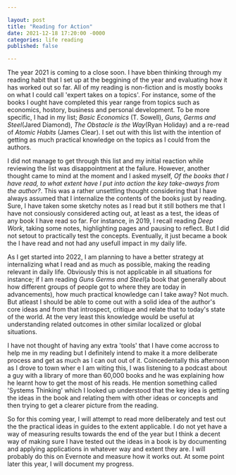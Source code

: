 ```yaml
---

layout: post 
title: "Reading for Action"
date: 2021-12-18 17:20:00 -0000
categories: life reading 
published: false

---
```


The year 2021 is coming to a close soon. I have bben thinking through my reading habit that I set up at the beggining of the year and evaluating how it has worked out so far. All of my reading is non-fiction and is mostly books on what I could call 'expert takes on a topics'. For instance, some of the books I ought have completed this year range from topics such as economics, hostory, business and personal development. To be more specific, I had in my list; _Basic Economics_ (T. Sowell), _Guns, Germs and Steel_(Jared Diamond), _The Obstacle is the Way_(Ryan Holiday) and a re-read of _Atomic Habits_ (James Clear). I set out with this list with the intention of getting as much practical knowledge on the topics as I could from the authors.

I did not manage to get through this list and my initial reaction while reviewing the list was disappointment at the failure. However, another thought came to mind at the moment and I asked myself, _Of the books that I have read, to what extent have I put into action the key take-aways from the author?_. This was a rather unsettling thought considering that I have always assumed that I internalize the contents of the books just by reading. Sure, I have taken some sketchy notes as I read but it still bothers me that I have not consiously considered acting out, at least as a test, the ideas of any book I have read so far. For instance, in 2019, I recall reading _Deep Work_, taking some notes, highlighting pages and pausing to reflect. But I did not setout to practically test the concepts. Eventually, it just became a book the I have read and not had any usefull impact in my daily life.

As I get started into 2022, I am planning to have a better strategy at internalizing what I read and as much as possible, making the reading relevant in daily life. Obviously this is not applicable in all situations for instance; if I am reading _Guns Germs and Steel_(a book that generally about how different groups of people got to where they are today in advancements), how much practical knowledge can I take away? Not much. But atleast I should be able to come out with a solid idea of the author's core ideas and from that introspect, critique and relate that to today's state of the world. At the very least this knowledge would be useful at understanding related outcomes in other similar localized or global situations. 

I have not thought of having any extra 'tools' that I have come accross to help me in my reading but I definitely intend to make it a more deliberate process and get as much as I can out out of it. Coincedentally this afternoon as I drove to town wher e I am witing this, I was listening to a podcast about a guy with a library of more than 60,000 books and he was explaining how he learnt how to get the most of his reads. He mention something called 'Systems Thinking' which I looked up understood that the key idea is getting the ideas in the book and relating them with other ideas or concepts and then trying to get a clearer picture from the reading. 

So for this coming year, I will attempt to read more deliberately and test out the the practical ideas in guides to the extent applicable. I do not yet have a way of measuring results towards the end of the year but I think a decent way of making sure I have tested out the ideas in a book is by documenting and applying applications in whatever way and extent they are. I will probably do this on Evernote and measure how it works out. At some point later this year, I will document my progress.
